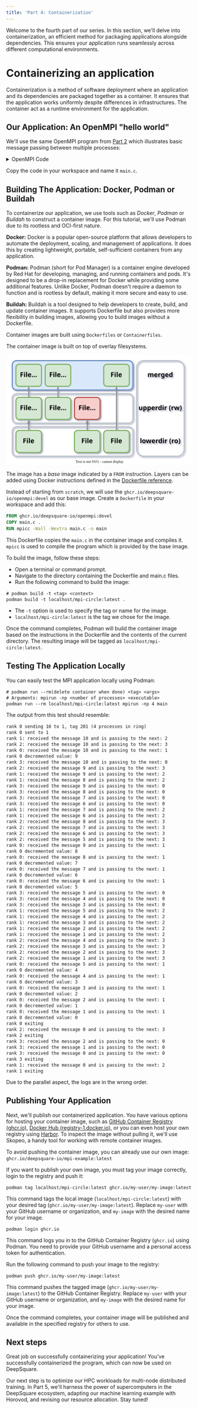 ```yaml
---
title: 'Part 4: Containerization'
---
```


Welcome to the fourth part of our series. In this section, we'll delve into containerization, an efficient method for packaging applications alongside dependencies. This ensures your application runs seamlessly across different computational environments.

# Containerizing an application

Containerization is a method of software deployment where an application and its dependencies are packaged together as a container. It ensures that the application works uniformly despite differences in infrastructures. The container act as a runtime environment for the application.

## Our Application: An OpenMPI "hello world"

We'll use the same OpenMPI program from [Part 2](part-2-openmpi) which illustrates basic message passing between multiple processes:

<details>

<summary>OpenMPI Code</summary>

```c title="main.c"
/*
 * Copyright (c) 2004-2006 The Trustees of Indiana University and Indiana
 *                         University Research and Technology
 *                         Corporation.  All rights reserved.
 * Copyright (c) 2006      Cisco Systems, Inc.  All rights reserved.
 * Copyright (c) 2023      DeepSquare Association.  All rights reserved.
 *
 * Simple ring test program in C.
 */

#include "mpi.h"
#include <stdio.h>

int main(int argc, char \*argv[]) {
int rank, size, next, prev, message, tag = 201;

/_ Start up MPI _/

MPI_Init(&argc, &argv);
MPI_Comm_rank(MPI_COMM_WORLD, &rank);
MPI_Comm_size(MPI_COMM_WORLD, &size);

/_ Calculate the rank of the next process in the ring. Use the
modulus operator so that the last process "wraps around" to
rank zero. _/

next = (rank + 1) % size;
prev = (rank + size - 1) % size;

/_ If we are the "master" process (i.e., MPI_COMM_WORLD rank 0),
put the number of times to go around the ring in the
message. _/

if (0 == rank) {
message = 10;

    printf("rank 0 sending %d to %d, tag %d (%d processes in ring)\n", message,
           next, tag, size);
    MPI_Send(&message, 1, MPI_INT, next, tag, MPI_COMM_WORLD);
    printf("rank 0 sent to %d\n", next);

}

/_ Pass the message around the ring. The exit mechanism works as
follows: the message (a positive integer) is passed around the
ring. Each time it passes rank 0, it is decremented. When
each processes receives a message containing a 0 value, it
passes the message on to the next process and then quits. By
passing the 0 message first, every process gets the 0 message
and can quit normally. _/

while (1) {
MPI_Recv(&message, 1, MPI_INT, prev, tag, MPI_COMM_WORLD,
MPI_STATUS_IGNORE);
printf("rank %d: received the message %d and is passing to the next: %d\n",
rank, message, next);

    if (0 == rank) {
      --message;
      printf("rank 0 decremented value: %d\n", message);
    }

    MPI_Send(&message, 1, MPI_INT, next, tag, MPI_COMM_WORLD);
    if (0 == message) {
      printf("rank %d exiting\n", rank);
      break;
    }

}

/_ The last process does one extra send to process 0, which needs
to be received before the program can exit _/

if (0 == rank) {
MPI_Recv(&message, 1, MPI_INT, prev, tag, MPI_COMM_WORLD,
MPI_STATUS_IGNORE);
}

/_ All done _/

MPI_Finalize();
return 0;
}

```

</details>

Copy the code in your workspace and name it `main.c`.

## Building The Application: Docker, Podman or Buildah

To containerize our application, we use tools such as _Docker_, _Podman_ or _Buildah_ to construct a container image. For this tutorial, we'll use Podman due to its rootless and OCI-first nature.

**Docker:** Docker is a popular open-source platform that allows developers to automate the deployment, scaling, and management of applications. It does this by creating lightweight, portable, self-sufficient containers from any application.

**Podman:** Podman (short for Pod Manager) is a container engine developed by Red Hat for developing, managing, and running containers and pods. It's designed to be a drop-in replacement for Docker while providing some additional features. Unlike Docker, Podman doesn't require a daemon to function and is rootless by default, making it more secure and easy to use.

**Buildah:** Buildah is a tool designed to help developers to create, build, and update container images. It supports Dockerfile but also provides more flexibility in building images, allowing you to build images without a Dockerfile.

Container images are built using `Dockerfiles` or `Containerfiles`.

The container image is built on top of overlay filesystems.

<div style={{textAlign: 'center'}}>

![overlayfs.drawio](./part-1.assets/overlayfs.drawio.svg#invert-on-dark)

</div>

The image has a _base_ image indicated by a `FROM` instruction. Layers can be added using Docker instructions defined in the [Dockerfile reference](https://docs.docker.com/engine/reference/builder/#format).

Instead of starting from `scratch`, we will use the `ghcr.io/deepsquare-io/openmpi:devel` as our base image. Create a `Dockerfile` in your workspace and add this:

```dockerfile title="Dockerfile"
FROM ghcr.io/deepsquare-io/openmpi:devel
COPY main.c .
RUN mpicc -Wall -Wextra main.c -o main
```

This Dockerfile copies the `main.c` in the container image and compiles it. `mpicc` is used to compile the program which is provided by the base image.

To build the image, follow these steps:

- Open a terminal or command prompt.
- Navigate to the directory containing the Dockerfile and main.c files.
- Run the following command to build the image:

```shell title="user@~/example/"
# podman build -t <tag> <context>
podman build -t localhost/mpi-circle:latest .
```

- The `-t` option is used to specify the tag or name for the image.
- `localhost/mpi-circle:latest` is the tag we chose for the image.

Once the command completes, Podman will build the container image based on the instructions in the Dockerfile and the contents of the current directory. The resulting image will be tagged as `localhost/mpi-circle:latest`.

## Testing The Application Locally

You can easily test the MPI application locally using Podman:

```shell title="user@~/example/"
# podman run --rm(delete container when done) <tag> <args>
# Arguments: mpirun -np <number of processes> <executable>
podman run --rm localhost/mpi-circle:latest mpirun -np 4 main
```

The output from this test should resemble:

```log
rank 0 sending 10 to 1, tag 201 (4 processes in ring)
rank 0 sent to 1
rank 1: received the message 10 and is passing to the next: 2
rank 2: received the message 10 and is passing to the next: 3
rank 0: received the message 10 and is passing to the next: 1
rank 0 decremented value: 9
rank 3: received the message 10 and is passing to the next: 0
rank 2: received the message 9 and is passing to the next: 3
rank 1: received the message 9 and is passing to the next: 2
rank 1: received the message 8 and is passing to the next: 2
rank 3: received the message 9 and is passing to the next: 0
rank 3: received the message 8 and is passing to the next: 0
rank 3: received the message 7 and is passing to the next: 0
rank 3: received the message 6 and is passing to the next: 0
rank 1: received the message 7 and is passing to the next: 2
rank 1: received the message 6 and is passing to the next: 2
rank 2: received the message 8 and is passing to the next: 3
rank 2: received the message 7 and is passing to the next: 3
rank 2: received the message 6 and is passing to the next: 3
rank 2: received the message 5 and is passing to the next: 3
rank 0: received the message 9 and is passing to the next: 1
rank 0 decremented value: 8
rank 0: received the message 8 and is passing to the next: 1
rank 0 decremented value: 7
rank 0: received the message 7 and is passing to the next: 1
rank 0 decremented value: 6
rank 0: received the message 6 and is passing to the next: 1
rank 0 decremented value: 5
rank 3: received the message 5 and is passing to the next: 0
rank 3: received the message 4 and is passing to the next: 0
rank 3: received the message 3 and is passing to the next: 0
rank 1: received the message 5 and is passing to the next: 2
rank 1: received the message 4 and is passing to the next: 2
rank 1: received the message 3 and is passing to the next: 2
rank 1: received the message 2 and is passing to the next: 2
rank 1: received the message 1 and is passing to the next: 2
rank 2: received the message 4 and is passing to the next: 3
rank 2: received the message 3 and is passing to the next: 3
rank 2: received the message 2 and is passing to the next: 3
rank 2: received the message 1 and is passing to the next: 3
rank 0: received the message 5 and is passing to the next: 1
rank 0 decremented value: 4
rank 0: received the message 4 and is passing to the next: 1
rank 0 decremented value: 3
rank 0: received the message 3 and is passing to the next: 1
rank 0 decremented value: 2
rank 0: received the message 2 and is passing to the next: 1
rank 0 decremented value: 1
rank 0: received the message 1 and is passing to the next: 1
rank 0 decremented value: 0
rank 0 exiting
rank 2: received the message 0 and is passing to the next: 3
rank 2 exiting
rank 3: received the message 2 and is passing to the next: 0
rank 3: received the message 1 and is passing to the next: 0
rank 3: received the message 0 and is passing to the next: 0
rank 3 exiting
rank 1: received the message 0 and is passing to the next: 2
rank 1 exiting
```

Due to the parallel aspect, the logs are in the wrong order.

## Publishing Your Application

Next, we'll publish our containerized application. You have various options for hosting your container image, such as [GitHub Container Registry (ghcr.io)](https://docs.github.com/en/packages/working-with-a-github-packages-registry/working-with-the-container-registry#pushing-container-images), [Docker Hub (registry-1.docker.io)](https://docs.docker.com/docker-hub/repos/#pushing-a-docker-container-image-to-docker-hub), or you can even host your own registry using [Harbor](https://goharbor.io). To inspect the image without pulling it, we'll use Skopeo, a handy tool for working with remote container images.

To avoid pushing the container image, you can already use our own image: `ghcr.io/deepsquare-io/mpi-example:latest`

If you want to publish your own image, you must tag your image correctly, login to the registry and push it:

```shell title="user@~/example/"
podman tag localhost/mpi-circle:latest ghcr.io/my-user/my-image:latest
```

This command tags the local image (`localhost/mpi-circle:latest`) with your desired tag (`ghcr.io/my-user/my-image:latest`).
Replace `my-user` with your GitHub username or organization, and `my-image` with the desired name for your image.

```shell title="user@~/example/"
podman login ghcr.io
```

This command logs you in to the GitHub Container Registry (`ghcr.io`) using Podman.
You need to provide your GitHub username and a personal access token for authentication.

Run the following command to push your image to the registry:

```shell title="user@~/example/"
podman push ghcr.io/my-user/my-image:latest
```

This command pushes the tagged image (`ghcr.io/my-user/my-image:latest`) to the GitHub Container Registry.
Replace `my-user` with your GitHub username or organization, and `my-image` with the desired name for your image.

Once the command completes, your container image will be published and available in the specified registry for others to use.

## Next steps

Great job on successfully containerizing your application! You've successfully containerized the program, which can now be used on DeepSquare.

Our next step is to optimize our HPC workloads for multi-node distributed training. In Part 5, we'll harness the power of supercomputers in the DeepSquare ecosystem, adapting our machine learning example with Horovod, and revising our resource allocation. Stay tuned!
